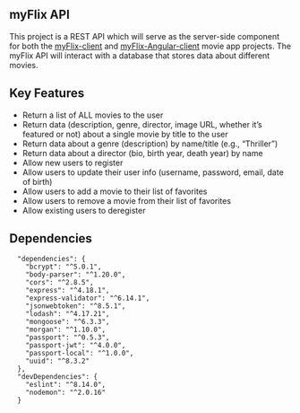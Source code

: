 ## myFlix API
This project is a REST API which will serve as the server-side component for both the [myFlix-client](https://github.com/gracesuhyun/myFlix-client) and [myFlix-Angular-client](https://github.com/gracesuhyun/myFlix-Angular-client) movie app projects. The myFlix API will interact with a database that stores data about different movies.

## Key Features
- Return a list of ALL movies to the user
- Return data (description, genre, director, image URL, whether it’s featured or not) about a
single movie by title to the user
- Return data about a genre (description) by name/title (e.g., “Thriller”)
- Return data about a director (bio, birth year, death year) by name
- Allow new users to register
- Allow users to update their user info (username, password, email, date of birth)
- Allow users to add a movie to their list of favorites
- Allow users to remove a movie from their list of favorites
- Allow existing users to deregister

## Dependencies
```
  "dependencies": {
    "bcrypt": "^5.0.1",
    "body-parser": "^1.20.0",
    "cors": "^2.8.5",
    "express": "^4.18.1",
    "express-validator": "^6.14.1",
    "jsonwebtoken": "^8.5.1",
    "lodash": "^4.17.21",
    "mongoose": "^6.3.3",
    "morgan": "^1.10.0",
    "passport": "^0.5.3",
    "passport-jwt": "^4.0.0",
    "passport-local": "^1.0.0",
    "uuid": "^8.3.2"
  },
  "devDependencies": {
    "eslint": "^8.14.0",
    "nodemon": "^2.0.16"
  }
```
